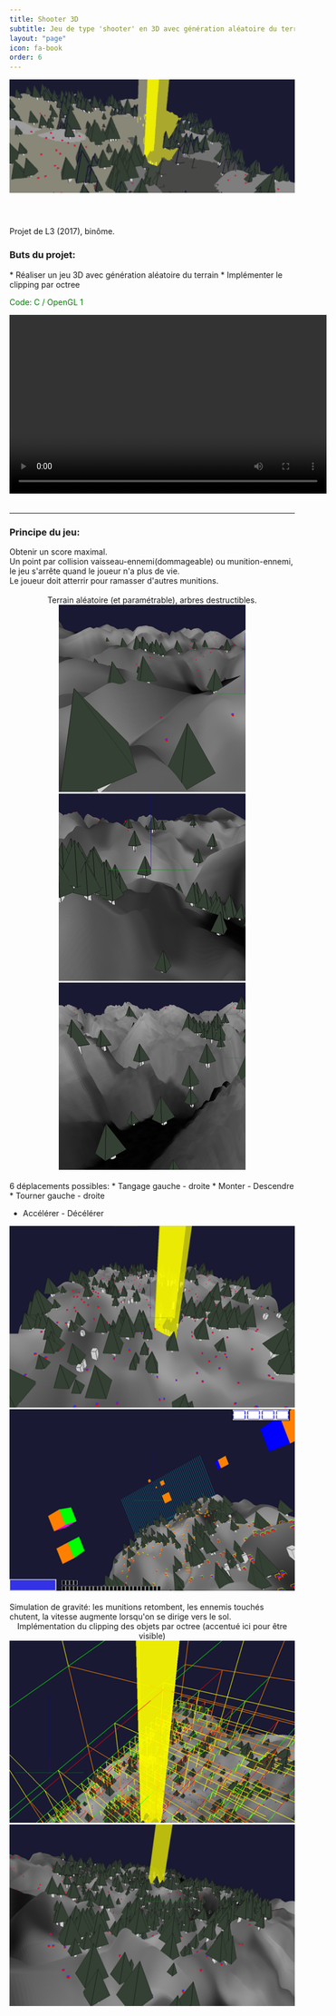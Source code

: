 ```yaml
---
title: Shooter 3D
subtitle: Jeu de type 'shooter' en 3D avec génération aléatoire du terrain
layout: "page"
icon: fa-book
order: 6
---
```


<header>
<img class='image fit' src="assets/images/fightMILK/bandeau.png" alt="shooter banner" />
</header>

Projet de L3 (2017), binôme.
<h3>Buts du projet:</h3>
* Réaliser un jeu 3D avec génération aléatoire du terrain
* Implémenter le clipping par octree

<p style="color:green">Code: C / OpenGL 1</p>

<div class="embedresize">
<div>
    <video width="560" height="315" controls>
    <source src="assets/video/fm.mp4" type="video/mp4">
    Your browser does not support the video tag.
    </video>
</div>
</div>
<br>
<hr>
<h3>Principe du jeu:</h3>
Obtenir un score maximal.<br>
Un point par collision vaisseau-ennemi(dommageable) ou munition-ennemi, le jeu s'arrête quand le joueur n'a plus de vie.<br>
Le joueur doit atterrir pour ramasser d'autres munitions.<br>
<br>

<div style="text-align:center;">
Terrain aléatoire (et paramétrable), arbres destructibles.<br>
<img class='image' src="assets/images/fightMILK/fm3.png" alt="terrain1" />
<img class='image' src="assets/images/fightMILK/fm5.png" alt="terrain2" />
<img class='image' src="assets/images/fightMILK/fm7.png" alt="terrain3" /><br>
</div>
<br>
6 déplacements possibles:
* Tangage gauche - droite
* Monter - Descendre
* Tourner gauche - droite

* Accélérer - Décélérer

<div style="text-align:center;">
<img class='image' src="assets/images/fightMILK/fm2.png" alt="terrain start" />
<img class='image' src="assets/images/fightMILK/fm6.png" alt="terrain mid" />
</div>
<br>
Simulation de gravité: les munitions retombent, les ennemis touchés chutent, la vitesse augmente lorsqu'on se dirige vers le sol.

<div style="text-align:center;">
Implémentation du clipping des objets par octree (accentué ici pour être visible)<br>
<img class='image' src="assets/images/fightMILK/fm8.png" alt="octree" />
<img class='image' src="assets/images/fightMILK/fm9.png" alt="clipping" />
</div>
